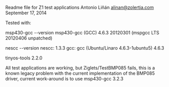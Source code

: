 Readme file for Z1 test applications
Antonio Liñán <alinan@zolertia.com>
September 17, 2014

Tested with:

  msp430-gcc --version
  msp430-gcc (GCC) 4.6.3 20120301 (mspgcc LTS 20120406 unpatched)

  nescc --version
  nescc: 1.3.3
  gcc: gcc (Ubuntu/Linaro 4.6.3-1ubuntu5) 4.6.3

  tinyos-tools 2.2.0

All test applications are working, but Ziglets/TestBMP085 fails, this is a known
legacy problem with the current implementation of the BMP085 driver, current
work-around is to use msp430-gcc 3.2.3
